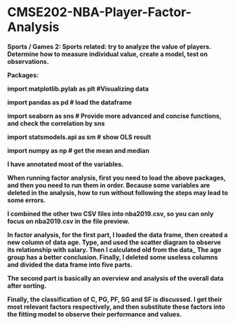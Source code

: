 # CMSE202-NBA-Player-Factor-Analysis

**Sports / Games 2: Sports related: try to analyze the value of players. Determine how to measure individual value, create a model, test on observations.**

**Packages:** 

**import matplotlib.pylab as plt #Visualizing data**

**import pandas as pd # load the dataframe**

**import seaborn as sns # Provide more advanced and concise functions, and check the correlation by sns**

**import statsmodels.api as sm # show OLS result**

**import numpy as np # get the mean and median**

**I have annotated most of the variables.**

**When running factor analysis, first you need to load the above packages, and then you need to run them in order. Because some variables are deleted in the analysis, how to run without following the steps may lead to some errors.**

**I combined the other two CSV files into nba2019.csv, so you can only focus on nba2019.csv in the file preview.**

**In factor analysis, for the first part, I loaded the data frame, then created a new column of data age. Type, and used the scatter diagram to observe its relationship with salary. Then I calculated old from the data_ The age group has a better conclusion. Finally, I deleted some useless columns and divided the data frame into five parts.**

**The second part is basically an overview and analysis of the overall data after sorting.**

**Finally, the classification of C, PG, PF, SG and SF is discussed. I get their most relevant factors respectively, and then substitute these factors into the fitting model to observe their performance and values.**
